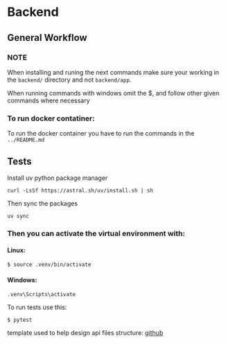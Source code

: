 # Backend

## General Workflow

### NOTE

When installing and runing the next commands make sure your working in the `backend/` directory and not `backend/app`.

When running commands with windows omit the $, and follow other given commands where necessary

### To run docker contatiner:

To run the docker container you have to run the commands in the `../README.md`

## Tests

Install uv python package manager

```console
curl -LsSf https://astral.sh/uv/install.sh | sh
```

Then sync the packages

```console
uv sync
```

### Then you can activate the virtual environment with:

#### Linux:

```console
$ source .venv/bin/activate
```

#### Windows:

```console
.venv\Scripts\activate
```

To run tests use this:

```console
$ pytest
```

template used to help design api files structure:
[github](https://github.com/fastapi/full-stack-fastapi-template)
